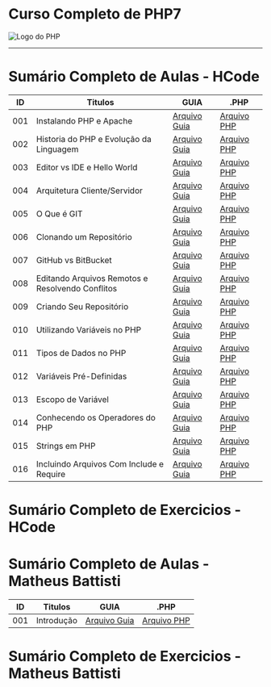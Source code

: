 # Curso Completo de PHP7

<img src="https://10pearls.com/wp-content/uploads/2023/06/PHP-Development-Banner-scaled.jpg" alt="Logo do PHP"></img>

---

# Sumário Completo de Aulas - HCode

| ID  | Titulos                                          | GUIA                                                    | .PHP                                                                  |
| --- | ------------------------------------------------ | ------------------------------------------------------- | --------------------------------------------------------------------- |
| 001 | Instalando PHP e Apache                          | [Arquivo Guia]()                                        | [Arquivo PHP](php.AULAS/HCODE.Aulas/aula.001/php.HISTORIA.yaml)       |
| 002 | Historia do PHP e Evolução da Linguagem          | [Arquivo Guia]()                                        | [Arquivo PHP](php.AULAS/HCODE.Aulas/aula.002/php.INSTALACAO.yaml)     |
| 003 | Editor vs IDE e Hello World                      | [Arquivo Guia]()                                        | [Arquivo PHP](php.AULAS/HCODE.Aulas/aula.003/main.php)                |
| 004 | Arquitetura Cliente/Servidor                     | [Arquivo Guia]()                                        | [Arquivo PHP](php.AULAS/HCODE.Aulas/aula.004/php.ClientServidor.yaml) |
| 005 | O Que é GIT                                      | [Arquivo Guia]()                                        | [Arquivo PHP](php.AULAS/HCODE.Aulas/aula.005/php.ENTENDENDOGIT.yaml)  |
| 006 | Clonando um Repositório                          | [Arquivo Guia](php.AULAS/HCODE.Aulas/aula006/README.md) | [Arquivo PHP]()                                                       |
| 007 | GitHub vs BitBucket                              | [Arquivo Guia](php.AULAS/HCODE.Aulas/aula007/README.md) | [Arquivo PHP]()                                                       |
| 008 | Editando Arquivos Remotos e Resolvendo Conflitos | [Arquivo Guia]()                                        | [Arquivo PHP]()                                                       |
| 009 | Criando Seu Repositório                          | [Arquivo Guia]()                                        | [Arquivo PHP]()                                                       |
| 010 | Utilizando Variáveis no PHP                      | [Arquivo Guia]()                                        | [Arquivo PHP](php.AULAS/HCODE.Aulas/aula010/main.php)                 |
| 011 | Tipos de Dados no PHP                            | [Arquivo Guia](php.AULAS/HCODE.Aulas/aula011/README.md) | [Arquivo PHP](php.AULAS/HCODE.Aulas/aula011/main.php)                 |
| 012 | Variáveis Pré-Definidas                          | [Arquivo Guia](php.AULAS/HCODE.Aulas/aula012/README.md) | [Arquivo PHP](php.AULAS/HCODE.Aulas/aula012/main.phpS)                |
| 013 | Escopo de Variável                               | [Arquivo Guia](php.AULAS/HCODE.Aulas/aula013/README.md) | [Arquivo PHP](php.AULAS/HCODE.Aulas/aula013/main.php)                 |
| 014 | Conhecendo os Operadores do PHP                  | [Arquivo Guia]()                                        | [Arquivo PHP](php.AULAS/HCODE.Aulas/aula014/main.php)                 |
| 015 | Strings em PHP                                   | [Arquivo Guia]()                                        | [Arquivo PHP](php.AULAS/HCODE.Aulas/aula015/main.php)                 |
| 016 | Incluindo Arquivos Com Include e Require         | [Arquivo Guia]()                                        | [Arquivo PHP](php.AULAS/HCODE.Aulas/aula016/main.php)                 |

# Sumário Completo de Exercicios - HCode


# Sumário Completo de Aulas - Matheus Battisti
| ID  | Titulos    | GUIA             | .PHP            |
| --- | ---------- | ---------------- | --------------- |
| 001 | Introdução | [Arquivo Guia]() | [Arquivo PHP]() |

# Sumário Completo de Exercicios - Matheus Battisti

